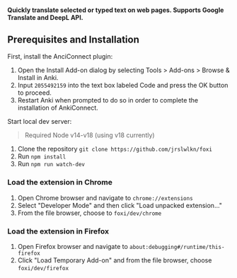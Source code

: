 #### Quickly translate selected or typed text on web pages. Supports Google Translate and DeepL API.

## Prerequisites and Installation

First, install the AnciConnect plugin:

1. Open the Install Add-on dialog by selecting Tools > Add-ons > Browse & Install in Anki.
2. Input `2055492159` into the text box labeled Code and press the OK button to proceed.
3. Restart Anki when prompted to do so in order to complete the installation of AnkiConnect.

Start local dev server:

> Required Node v14-v18 (using v18 currently)

1. Clone the repository `git clone https://github.com/jrslwlkn/foxi`
2. Run `npm install`
3. Run `npm run watch-dev`

### Load the extension in Chrome

1. Open Chrome browser and navigate to `chrome://extensions`
2. Select "Developer Mode" and then click "Load unpacked extension..."
3. From the file browser, choose to `foxi/dev/chrome`

### Load the extension in Firefox

1. Open Firefox browser and navigate to `about:debugging#/runtime/this-firefox`
2. Click "Load Temporary Add-on" and from the file browser, choose `foxi/dev/firefox`
